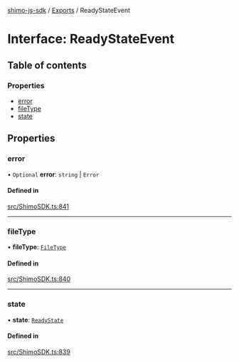 [shimo-js-sdk](../README.md) / [Exports](../modules.md) / ReadyStateEvent

# Interface: ReadyStateEvent

## Table of contents

### Properties

- [error](ReadyStateEvent.md#error)
- [fileType](ReadyStateEvent.md#filetype)
- [state](ReadyStateEvent.md#state)

## Properties

### error

• `Optional` **error**: `string` \| `Error`

#### Defined in

[src/ShimoSDK.ts:841](https://github.com/shimohq/shimo-js-sdk/blob/7dd52a5/src/ShimoSDK.ts#L841)

___

### fileType

• **fileType**: [`FileType`](../enums/FileType.md)

#### Defined in

[src/ShimoSDK.ts:840](https://github.com/shimohq/shimo-js-sdk/blob/7dd52a5/src/ShimoSDK.ts#L840)

___

### state

• **state**: [`ReadyState`](../enums/ReadyState.md)

#### Defined in

[src/ShimoSDK.ts:839](https://github.com/shimohq/shimo-js-sdk/blob/7dd52a5/src/ShimoSDK.ts#L839)
